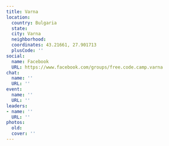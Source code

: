 ```yaml
---
title: Varna
location:
  country: Bulgaria
  state: 
  city: Varna
  neighborhood: 
  coordinates: 43.21661, 27.901713
  plusCode: ''
social:
  name: Facebook
  URL: https://www.facebook.com/groups/free.code.camp.varna
chat:
  name: ''
  URL: ''
event:
  name: ''
  URL: ''
leaders:
- name: ''
  URL: ''
photos:
  old: 
  cover: ''
---
```

